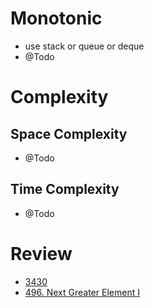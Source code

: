 # Monotonic
- use stack or queue or deque
- @Todo
  
# Complexity

## Space Complexity
- @Todo

## Time Complexity
- @Todo

# Review
- [3430](https://leetcode.com/problems/maximum-and-minimum-sums-of-at-most-size-k-subarrays)
- [496. Next Greater Element I](https://leetcode.com/problems/next-greater-element-i/description/)
